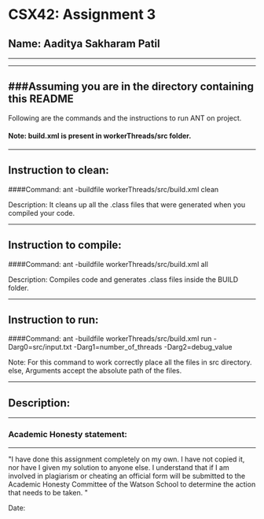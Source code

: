 # CSX42: Assignment 3
## Name: Aaditya Sakharam Patil
-----------------------------------------------------------------------
-----------------------------------------------------------------------
###Assuming you are in the directory containing this README
-----------------------------------------------------------------------

Following are the commands and the instructions to run ANT on project.
#### Note: build.xml is present in workerThreads/src folder.

-----------------------------------------------------------------------
## Instruction to clean:

####Command: ant -buildfile workerThreads/src/build.xml clean

Description: It cleans up all the .class files that were generated when 
you compiled your code.

-----------------------------------------------------------------------
## Instruction to compile:

####Command: ant -buildfile workerThreads/src/build.xml all

Description: Compiles code and generates .class files inside the BUILD 
folder.

-----------------------------------------------------------------------
## Instruction to run:

####Command: ant -buildfile workerThreads/src/build.xml run -Darg0=src/input.txt -Darg1=number_of_threads -Darg2=debug_value 

Note: For this command to work correctly place all the files in src directory. 
else, Arguments accept the absolute path of the files.

-----------------------------------------------------------------------
## Description:


-----------------------------------------------------------------------
### Academic Honesty statement:
-----------------------------------------------------------------------

"I have done this assignment completely on my own. I have not copied
it, nor have I given my solution to anyone else. I understand that if
I am involved in plagiarism or cheating an official form will be
submitted to the Academic Honesty Committee of the Watson School to
determine the action that needs to be taken. "

Date:


